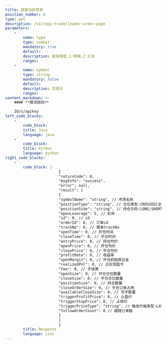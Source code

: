 ```yaml
---
title: 获取当前带单
position_number: 8
type: get
description: /v1/copy-trade/leader-order-page
parameters:
    -
        name: type
        type: number
        mandatory: true
        default:
        description: 查询类型,1:明细,2:汇总
        ranges:
    -
        name: symbol
        type: string
        mandatory: false
        default:
        description: 交易对
        ranges:
content_markdown: >-
    #### **限流规则**

    10/s/apikey
left_code_blocks:
    -
        code_block:
        title: Java
        language: java
    -
        code_block:
        title: Python
        language: python
right_code_blocks:
    -
        code_block: |-
                        {
                        "returnCode": 0,
                        "msgInfo": "success",
                        "error": null,
                        "result": [
                        {
                        "symbolName": "string", // 市场名称
                        "positionType": "string", // 仓位类型:CROSSED(全仓);ISOLATED(逐仓)
                        "positionSide": "string", // 持仓方向:LONG;SHORT
                        "openLeverage": 5, // 杠杆
                        "id": 0, // id
                        "orderId": 0, // 订单id
                        "trackNo": 0, // 跟单trackNo
                        "openTime": 0, // 开仓时间
                        "closeTime": 0, // 平仓时间
                        "entryPrice": 0, // 持仓均价
                        "openPrice": 0, // 开仓均价
                        "closePrice": 0, // 平仓均价
                        "profitRate": 0, // 收益率
                        "openMargin": 0, // 开仓初始保证金
                        "realizedPnl": 0, // 已实现盈亏
                        "fee": 0, // 手续费
                        "openSize": 0, // 开仓仓位数量
                        "closeSize": 0, // 平仓仓位数量
                        "positionSize": 0, // 持仓数量
                        "closeOrderSize": 0, // 平仓订单占用
                        "availableCloseSize": 0, // 可平数量
                        "triggerProfitPrice": 0, // 止盈价
                        "triggerStopPrice": 0, // 止损价
                        "triggerPriceType": "string", // 触发价格类型:LATEST_PRICE,MARK_PRICE
                        "followOrderCount": 0 // 跟随订单数
                        }
                        ]
                        }
        title: Response
        language: json
---
```

